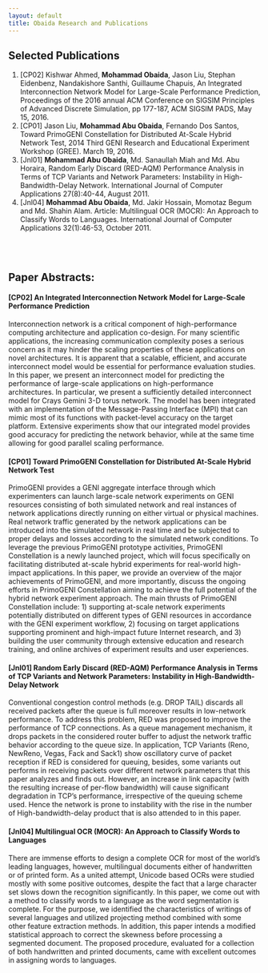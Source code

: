 ```yaml
---
layout: default
title: Obaida Research and Publications
---
```


<div id ="research">

<p>
 <h2> Selected Publications</h2>
  <ol>
      <li> [CP02] Kishwar Ahmed, <b>Mohammad Obaida</b>, Jason Liu, Stephan Eidenbenz, Nandakishore Santhi, Guillaume Chapuis, An Integrated Interconnection Network Model for Large-Scale Performance Prediction, Proceedings of the 2016 annual ACM Conference on SIGSIM Principles of Advanced Discrete Simulation, pp 177-187, ACM SIGSIM PADS, May 15, 2016.
      </li>
      <li> [CP01] Jason Liu, <b>Mohammad Abu Obaida</b>, Fernando Dos Santos, Toward PrimoGENI Constellation for Distributed At-Scale Hybrid Network Test, 2014 Third GENI Research and Educational Experiment Workshop (GREE). March 19, 2016. 
      </li>
      <li> [Jnl01] <b>Mohammad Abu Obaida</b>, Md. Sanaullah Miah and Md. Abu Horaira, Random Early Discard (RED-AQM) Performance Analysis in Terms of TCP Variants and Network Parameters: Instability in High-Bandwidth-Delay Network. International Journal of Computer Applications 27(8):40-44, August 2011.
      </li>
      <li> [Jnl04] <b>Mohammad Abu Obaida</b>, Md. Jakir Hossain, Momotaz Begum and Md. Shahin Alam. Article: Multilingual OCR (MOCR): An Approach to Classify Words to Languages. International Journal of Computer Applications 32(1):46-53, October 2011.
      </li>
  </ol>
</p><br><br>

<h2> Paper Abstracts:</h2>

<p>
<h4> [CP02] An Integrated Interconnection Network Model for Large-Scale Performance Prediction</h4>

Interconnection network is a critical component of high-performance computing architecture and application co-design. For many scientific applications, the increasing communication complexity poses a serious concern as it may hinder the scaling properties of these applications on novel architectures. It is apparent that a scalable, efficient, and accurate interconnect model would be essential for performance evaluation studies. In this paper, we present an interconnect model for predicting the performance of large-scale applications on high-performance architectures. In particular, we present a sufficiently detailed interconnect model for Crays Gemini 3-D torus network. The model has been integrated with an implementation of the Message-Passing Interface (MPI) that can mimic most of its functions with packet-level accuracy on the target platform. Extensive experiments show that our integrated model provides good accuracy for predicting the network behavior, while at the same time allowing for good parallel scaling performance.

</p>


<p>
<h4> [CP01] Toward PrimoGENI Constellation for Distributed At-Scale Hybrid Network Test</h4>

PrimoGENI provides a GENI aggregate interface through which experimenters can launch large-scale network experiments on GENI resources consisting of both simulated network and real instances of network applications directly running on either virtual or physical machines. Real network traffic generated by the network applications can be introduced into the simulated network in real time and be subjected to proper delays and losses according to the simulated network conditions. To leverage the previous PrimoGENI prototype activities, PrimoGENI Constellation is a newly launched project, which will focus specifically on facilitating distributed at-scale hybrid experiments for real-world high-impact applications. In this paper, we provide an overview of the major achievements of PrimoGENI, and more importantly, discuss the ongoing efforts in PrimoGENI Constellation aiming to achieve the full potential of the hybrid network experiment approach. The main thrusts of PrimoGENI Constellation include: 1) supporting at-scale network experiments potentially distributed on different types of GENI resources in accordance with the GENI experiment workflow, 2) focusing on target applications supporting prominent and high-impact future Internet research, and 3) building the user community through extensive education and research training, and online archives of experiment results and user experiences.
</p>



<p> 
<h4>[Jnl01] Random Early Discard (RED-AQM) Performance Analysis in Terms of TCP Variants and Network Parameters: Instability in High-Bandwidth-Delay Network</h4>

Conventional congestion control methods (e.g. DROP TAIL) discards all received packets after the queue is full moreover results in low-network performance. To address this problem, RED was proposed to improve the performance of TCP connections. As a queue management mechanism, it drops packets in the considered router buffer to adjust the network traffic behavior according to the queue size. In application, TCP Variants (Reno, NewReno, Vegas, Fack and Sack1) show oscillatory curve of packet reception if RED is considered for queuing, besides, some variants out performs in receiving packets over different network parameters that this paper analyzes and finds out. However, an increase in link capacity (with the resulting increase of per-flow bandwidth) will cause significant degradation in TCP’s performance, irrespective of the queuing scheme used. Hence the network is prone to instability with the rise in the number of High-bandwidth-delay product that is also attended to in this paper.
</p>



<p>
<h4> [Jnl04] Multilingual OCR (MOCR): An Approach to Classify Words to Languages </h4>

There are immense efforts to design a complete OCR for most of the world’s leading languages, however, multilingual documents either of handwritten or of printed form. As a united attempt, Unicode based OCRs were studied mostly with some positive outcomes, despite the fact that a large character set slows down the recognition significantly. In this paper, we come out with a method to classify words to a language as the word segmentation is complete. For the purpose, we identified the characteristics of writings of several languages and utilized projecting method combined with some other feature extraction methods. In addition, this paper intends a modified statistical approach to correct the skewness before processing a segmented document. The proposed procedure, evaluated for a collection of both handwritten and printed documents, came with excellent outcomes in assigning words to languages.

</p>


</div>
